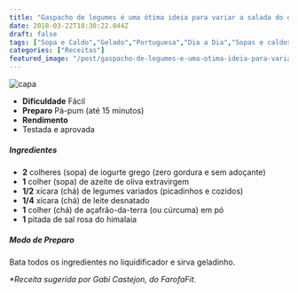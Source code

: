 ```yaml
---
title: "Gaspacho de legumes é uma ótima ideia para variar a salada do dia"
date: 2018-03-22T18:30:22.044Z
draft: false
tags: ["Sopa e Caldo","Gelado","Portuguesa","Dia a Dia","Sopas e caldos"]
categories: ["Receitas"]
featured_image: "/post/gaspacho-de-legumes-e-uma-otima-ideia-para-variar-a-salada-do-dia.c4ae7e35.jpg"
---
```


![capa](/post/gaspacho-de-legumes-e-uma-otima-ideia-para-variar-a-salada-do-dia.c4ae7e35.jpg)

*   **Dificuldade** Fácil
*   **Preparo** Pá-pum (até 15 minutos)
*   **Rendimento**
*   Testada e aprovada
    

##### Ingredientes

*   **2** colheres (sopa) de iogurte grego (zero gordura e sem adoçante)
*   **1** colher (sopa) de azeite de oliva extravirgem
*   **1/2** xícara (chá) de legumes variados (picadinhos e cozidos)
*   **1/4** xícara (chá) de leite desnatado
*   **1** colher (chá) de açafrão-da-terra (ou cúrcuma) em pó
*   **1** pitada de sal rosa do himalaia

##### Modo de Preparo

Bata todos os ingredientes no liquidificador e sirva geladinho.

_*Receita sugerida por Gabi Castejon, do FarofaFit._
